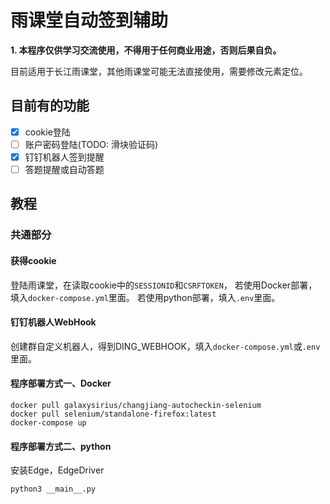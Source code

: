 # 雨课堂自动签到辅助
**1. 本程序仅供学习交流使用，不得用于任何商业用途，否则后果自负。**

目前适用于长江雨课堂，其他雨课堂可能无法直接使用，需要修改元素定位。

## 目前有的功能
 - [x] cookie登陆
 - [ ] 账户密码登陆(TODO: 滑块验证码)
 - [x] 钉钉机器人签到提醒
 - [ ] 答题提醒或自动答题

## 教程

### 共通部分

#### 获得cookie
登陆雨课堂，在读取cookie中的`SESSIONID`和`CSRFTOKEN`，
若使用Docker部署，填入`docker-compose.yml`里面。
若使用python部署，填入`.env`里面。

#### 钉钉机器人WebHook
创建群自定义机器人，得到DING_WEBHOOK，填入`docker-compose.yml`或`.env`里面。

#### 程序部署方式一、Docker
```shell
docker pull galaxysirius/changjiang-autocheckin-selenium
docker pull selenium/standalone-firefox:latest
docker-compose up
```

#### 程序部署方式二、python
安装Edge，EdgeDriver
```shell
python3 __main__.py
```